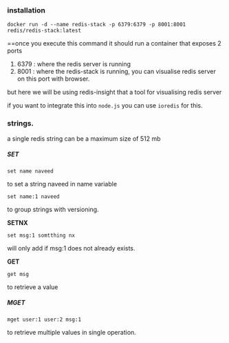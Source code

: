 
### installation 

```
docker run -d --name redis-stack -p 6379:6379 -p 8001:8001 redis/redis-stack:latest
```

==once you execute this command it should run a container that exposes 2 ports 
1. 6379 : where the redis server is running
2. 8001 : where the redis-stack is running, you can visualise redis server on this port with browser.

but here we will be using redis-insight that a tool for visualising redis server

if you want to integrate this into `node.js` you can use `ioredis` for this.

### strings.
a single redis string can be a maximum size of 512 mb
##### SET

```
set name naveed
```
to set a string naveed in name variable
```
set name:1 naveed
```
to group strings with versioning.

**SETNX**

```
set msg:1 somtthing nx
```
will only add if msg:1 does not already exists.

 **GET**

```
get msg
``` 
to retrieve a value

##### MGET

```
mget user:1 user:2 msg:1
```
to retrieve multiple values in single operation.
